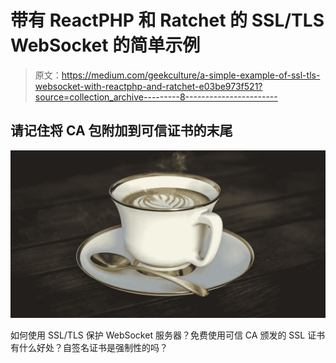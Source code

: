 # 带有 ReactPHP 和 Ratchet 的 SSL/TLS WebSocket 的简单示例

> 原文：<https://medium.com/geekculture/a-simple-example-of-ssl-tls-websocket-with-reactphp-and-ratchet-e03be973f521?source=collection_archive---------8----------------------->

## 请记住将 CA 包附加到可信证书的末尾

![](img/0bc04ffea6b34bc6a1e96fe58fece36f.png)

如何使用 SSL/TLS 保护 WebSocket 服务器？免费使用可信 CA 颁发的 SSL 证书有什么好处？自签名证书是强制性的吗？
